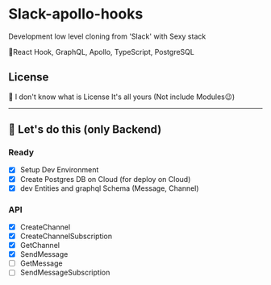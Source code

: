 # Slack-apollo-hooks

Development low level cloning from 'Slack' with Sexy stack

😤React Hook, GraphQL, Apollo, TypeScript, PostgreSQL

## License

🤔 I don't know what is License It's all yours
(Not include Modules😉)

---

## 👊 Let's do this (only Backend)

### Ready

- [x] Setup Dev Environment
- [x] Create Postgres DB on Cloud (for deploy on Cloud)
- [x] dev Entities and graphql Schema (Message, Channel)

### API

- [x] CreateChannel
- [x] CreateChannelSubscription
- [x] GetChannel
- [x] SendMessage
- [ ] GetMessage
- [ ] SendMessageSubscription
